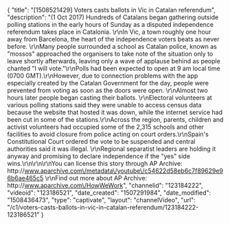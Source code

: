 {
    "title": "[1508521429] Voters casts ballots in Vic in Catalan referendum",
    "description": "(1 Oct 2017) Hundreds of Catalans began gathering outside polling stations in the early hours of Sunday as a disputed independence referendum takes place in Catalonia. \r\nIn Vic, a town roughly one hour away from Barcelona, the heart of the independence voters beats as never before. \r\nMany people surrounded a school as Catalan police, known as \"mossos\" approached the organisers to take note of the situation only to leave shortly afterwards, leaving only a wave of applause behind as people chanted \"I will vote.\"\r\nPolls had been expected to open at 9 am local time (0700 GMT).\r\nHowever, due to connection problems with the app especially created by the Catalan Government for the day, people were prevented from voting as soon as the doors were open. \r\nAlmost two hours later people began casting their ballots. \r\nElectoral volunteers at various polling stations said they were unable to access census data because the website that hosted it was down, while the internet service had been cut in some of the stations.\r\nAcross the region, parents, children and activist volunteers had occupied some of the 2,315 schools and other facilities to avoid closure from police acting on court orders.\r\nSpain's Constitutional Court ordered the vote to be suspended and central authorities said it was illegal. \r\nRegional separatist leaders are holding it anyway and promising to declare independence if the \"yes\" side wins.\r\n\r\n\r\nYou can license this story through AP Archive: http:\/\/www.aparchive.com\/metadata\/youtube\/c54622d58eb6c7f89629e96b6ae465c5 \r\nFind out more about AP Archive: http:\/\/www.aparchive.com\/HowWeWork",
    "channelid": "123184222",
    "videoid": "123186521",
    "date_created": "1507291984",
    "date_modified": "1508436473",
    "type": "captivate",
    "layout": "channelVideo",
    "url": "\/c1\/voters-casts-ballots-in-vic-in-catalan-referendum\/123184222-123186521"
}